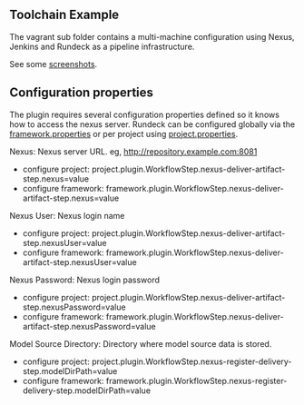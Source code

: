 ## Toolchain Example

The vagrant sub folder contains a multi-machine configuration using Nexus, Jenkins and Rundeck as a pipeline infrastructure.

See some [screenshots](vagrant/docs/index.md).

## Configuration properties
The plugin requires several configuration properties defined so it knows how to access the nexus server.
Rundeck can be configured globally via the [framework.properties](http://rundeck.org/docs/administration/configuration-file-reference.html#framework.properties) or per project using
[project.properties](http://rundeck.org/docs/administration/configuration-file-reference.html#project.properties).


Nexus: Nexus server URL. eg, http://repository.example.com:8081

* configure project: project.plugin.WorkflowStep.nexus-deliver-artifact-step.nexus=value
* configure framework: framework.plugin.WorkflowStep.nexus-deliver-artifact-step.nexus=value

Nexus User: Nexus login name

* configure project: project.plugin.WorkflowStep.nexus-deliver-artifact-step.nexusUser=value
* configure framework: framework.plugin.WorkflowStep.nexus-deliver-artifact-step.nexusUser=value

Nexus Password: Nexus login password

* configure project: project.plugin.WorkflowStep.nexus-deliver-artifact-step.nexusPassword=value
* configure framework: framework.plugin.WorkflowStep.nexus-deliver-artifact-step.nexusPassword=value

Model Source Directory: Directory where model source data is stored.

* configure project: project.plugin.WorkflowStep.nexus-register-delivery-step.modelDirPath=value
* configure framework: framework.plugin.WorkflowStep.nexus-register-delivery-step.modelDirPath=value
